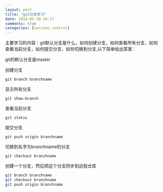```yaml
---
layout: post
title: "git分支学习"
date: 2014-05-10 14:17
comments: true
categories: [version_control]
---
```



主要学习的内容：git默认分支是什么，如何创建分支，如何查看所有分支，如何查看当前分支，如何提交分支，如何切换到分支,以下简单给出答案：
<!-- more -->

git的默认分支是master

创建分支
```
git branch branchname 
```

显示所有分支
```
git show-branch
```

查看当前分支
```
git status
```

提交分支
```
git push origin branchname
```

切换到名字为branchname的分支
```
git checkout branchname
```


创建一个分支，然后把这个分支同步到远程仓库
```sh
git branch branchname
git checkout branchname
git push origin branchname
```
